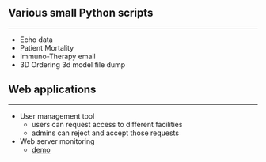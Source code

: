 ## Various small Python scripts
***
* Echo data
* Patient Mortality
* Immuno-Therapy email
* 3D Ordering 3d model file dump



## Web applications
***
* User management tool
    * users can request access to different facilities
    * admins can reject and accept those requests
* Web server monitoring
    * [demo](https://github.com/Quillee/northwell_presentation)
